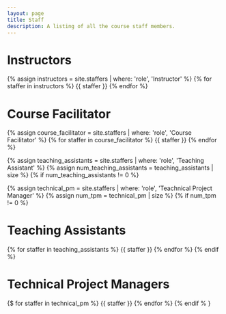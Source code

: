 ```yaml
---
layout: page
title: Staff
description: A listing of all the course staff members.
---
```


# Instructors

{% assign instructors = site.staffers | where: 'role', 'Instructor' %}
{% for staffer in instructors %}
{{ staffer }}
{% endfor %}

# Course Facilitator

{% assign course_facilitator = site.staffers | where: 'role', 'Course Facilitator' %}
{% for staffer in course_facilitator %}
{{ staffer }}
{% endfor %}

{% assign teaching_assistants = site.staffers | where: 'role', 'Teaching Assistant' %}
{% assign num_teaching_assistants = teaching_assistants | size %}
{% if num_teaching_assistants != 0 %}

{% assign technical_pm = site.staffers | where: 'role', 'Teachnical Project Manager' %}
{% assign num_tpm = technical_pm | size %}
{% if num_tpm != 0 %}

# Teaching Assistants

{% for staffer in teaching_assistants %}
{{ staffer }}
{% endfor %}
{% endif %}

# Technical Project Managers

{$ for staffer in technical_pm %}
{{ staffer }}
{% endfor %}
{% endif % }

